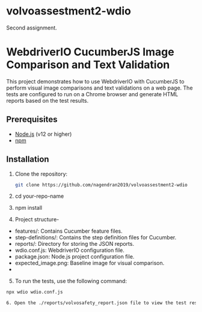 # volvoassestment2-wdio
Second assignment.

# WebdriverIO CucumberJS Image Comparison and Text Validation

This project demonstrates how to use WebdriverIO with CucumberJS to perform visual image comparisons and text validations on a web page. The tests are configured to run on a Chrome browser and generate HTML reports based on the test results.

## Prerequisites

- [Node.js](https://nodejs.org/en/) (v12 or higher)
- [npm](https://www.npmjs.com/get-npm)

## Installation

1. Clone the repository:

   ```bash
   git clone https://github.com/nagendran2019/volvoassestment2-wdio

2. cd your-repo-name
3. npm install
4. Project structure-

* features/: Contains Cucumber feature files.
* step-definitions/: Contains the step definition files for Cucumber.
* reports/: Directory for storing the JSON reports.
* wdio.conf.js: WebdriverIO configuration file.
* package.json: Node.js project configuration file.
* expected_image.png: Baseline image for visual comparison.
* 
5. To run the tests, use the following command:
```bash
npx wdio wdio.conf.js

6. Open the ./reports/volvosafety_report.json file to view the test results.
